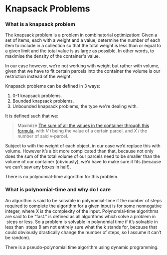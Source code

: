 # Knapsack Problems

### What is a knapsack problem
The knapsack problem is a problem in combinatorial optimization: Given a set of items, each with a weight and a value, determine the number of each item to include in a collection so that the total weight is less than or equal to a given limit and the total value is as large as possible. In other words, to maximise the density of the container's value.

In our case however, we’re not working with weight but rather with volume, given that we have to fit certain parcels into the container the volume is our restriction instead of the weight.

Knapsack problems can be defined in 3 ways: 
1. 0-1 knapsack problems.
2. Bounded knapsack problems.
3. Unbounded knapsack problems, the type we're dealing with.

It is defined such that we: 

> Maximize [The sum of all the values in the container through this formula](https://en.wikipedia.org/wiki/Knapsack_problem#Definition), with *V i* being the value of a certain parcel, and *X i* the number of said v-parcel.

Subject to with the weight of each object, in our case we’d replace this with volume. However it’s a bit more complicated than that, because not only does the sum of the total volume of our parcels need to be smaller than the volume of our container (obviously), we’d have to make sure it fits (because we can’t saw any boxes in half).

There is no polynomial-time algorithm for this problem.

### What is polynomial-time and why do I care

An algorithm is said to be solvable in polynomial-time if the number of steps required to complete the algorithm for a given input is for some nonnegative integer, where X is the complexity of the input. Polynomial-time algorithms are said to be "fast." is defined as all algorithms which solve a problem in  steps or less. So a problem is solvable in polynomial time if it’s solvable in less than  steps (I am not entirely sure what the k stands for, because that could obviously drastically change the number of steps, so I assume it can’t be random).

There is a pseudo-polynomial time algorithm using dynamic programming.

